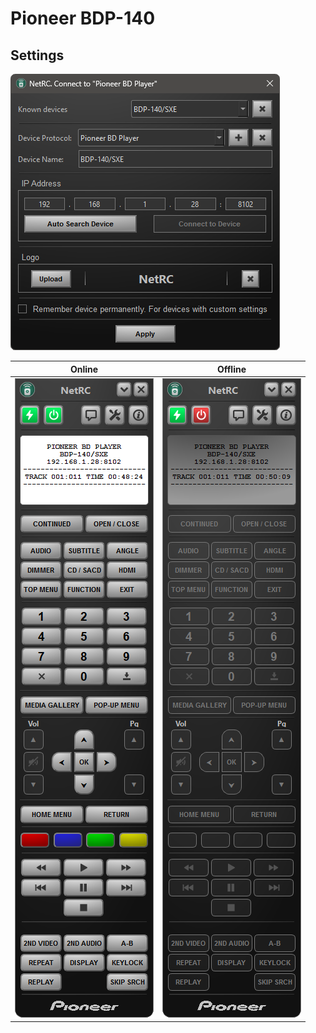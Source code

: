 # Pioneer BDP-140

## Settings
![Offline](./settings.png)


Online | Offline 
------------ | ------------- 
![Online](./online.png) | ![Offline](./offline.png) 



